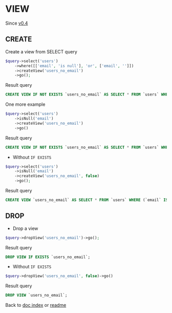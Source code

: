 # VIEW
Since [v0.4](https://github.com/co0lc0der/simple-query-builder-php/releases/tag/v0.4)
## CREATE
Create a view from SELECT query
```php
$query->select('users')
    ->where([['email', 'is null'], 'or', ['email', '']])
    ->createView('users_no_email')
    ->go();
```
Result query
```sql
CREATE VIEW IF NOT EXISTS `users_no_email` AS SELECT * FROM `users` WHERE (`email` IS NULL) OR (`email` = '');
```
One more example
```php
$query->select('users')
    ->isNull('email')
    ->createView('users_no_email')
    ->go()
```
Result query
```sql
CREATE VIEW IF NOT EXISTS `users_no_email` AS SELECT * FROM `users` WHERE (`email` IS NULL);
```
- Without `IF EXISTS`
```php
$query->select('users')
    ->isNull('email')
    ->createView('users_no_email', false)
    ->go();
```
Result query
```sql
CREATE VIEW `users_no_email` AS SELECT * FROM `users` WHERE (`email` IS NULL);
```
## DROP
- Drop a view
```php
$query->dropView('users_no_email')->go();
```
Result query
```sql
DROP VIEW IF EXISTS `users_no_email`;
```
- Without `IF EXISTS`
```php
$query->dropView('users_no_email', false)->go()
```
Result query
```sql
DROP VIEW `users_no_email`;
```

Back to [doc index](index.md) or [readme](../README.md)
